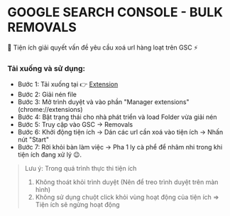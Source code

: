 # GOOGLE SEARCH CONSOLE - BULK REMOVALS 
📌 Tiện ích giải quyết vấn đề yêu cầu xoá url hàng loạt trên GSC ⚡

### Tải xuống và sử dụng:
- Bước 1: Tải xuống tại 👉 [Extension](https://github.com/7vnguyenvu/gsc-bulk-remove/archive/refs/heads/main.zip)
- Bước 2: Giải nén file
- Bước 3: Mở trình duyệt và vào phần "Manager extensions" (chrome://extensions)
- Bước 4: Bật trạng thái cho nhà phát triển và load Folder vừa giải nén
- Bước 5: Truy cập vào GSC -> Removals
- Bước 6: Khởi động tiện ích -> Dán các url cần xoá vào tiện ích -> Nhấn nút "Start"
- Bước 7: Rời khỏi bàn làm việc -> Pha 1 ly cà phể để nhâm nhi trong khi tiện ích đang xử lý 😉.

> Lưu ý: Trong quá trình thực thi tiện ích
>   1. Không thoát khỏi trình duyệt (Nên để treo trình duyệt trên màn hình)
>   2. Không sử dụng chuột click khỏi vùng hoạt động của tiện ích => Tiện ích sẽ ngừng hoạt động
